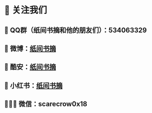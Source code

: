 # 📢 关注我们

## 🐧 QQ群（纸间书摘和他的朋友们）：534063329

## 🧣 微博：[纸间书摘](https://weibo.com/xmnote)

## 📱 酷安：[纸间书摘](https://www.coolapk.com/apk/com.merpyzf.xmnote)

## 🍠 小红书：[纸间书摘](https://www.xiaohongshu.com/user/profile/5cb854f80000000017039010)

## 🧑🏻‍💻 微信：scarecrow0x18